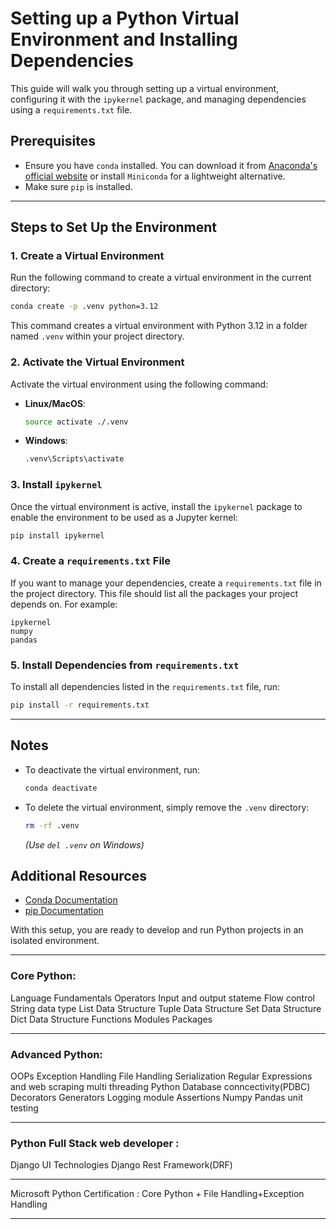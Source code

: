 <!-- @format -->

# Setting up a Python Virtual Environment and Installing Dependencies

This guide will walk you through setting up a virtual environment, configuring it with the `ipykernel` package, and managing dependencies using a `requirements.txt` file.

## Prerequisites

- Ensure you have `conda` installed. You can download it from [Anaconda's official website](https://www.anaconda.com/products/distribution) or install `Miniconda` for a lightweight alternative.
- Make sure `pip` is installed.

---

## Steps to Set Up the Environment

### 1. Create a Virtual Environment

Run the following command to create a virtual environment in the current directory:

```bash
conda create -p .venv python=3.12
```

This command creates a virtual environment with Python 3.12 in a folder named `.venv` within your project directory.

### 2. Activate the Virtual Environment

Activate the virtual environment using the following command:

- **Linux/MacOS**:
  ```bash
  source activate ./.venv
  ```
- **Windows**:
  ```bash
  .venv\Scripts\activate
  ```

### 3. Install `ipykernel`

Once the virtual environment is active, install the `ipykernel` package to enable the environment to be used as a Jupyter kernel:

```bash
pip install ipykernel
```

### 4. Create a `requirements.txt` File

If you want to manage your dependencies, create a `requirements.txt` file in the project directory. This file should list all the packages your project depends on. For example:

```
ipykernel
numpy
pandas
```

### 5. Install Dependencies from `requirements.txt`

To install all dependencies listed in the `requirements.txt` file, run:

```bash
pip install -r requirements.txt
```

---

## Notes

- To deactivate the virtual environment, run:
  ```bash
  conda deactivate
  ```
- To delete the virtual environment, simply remove the `.venv` directory:
  ```bash
  rm -rf .venv
  ```
  _(Use `del .venv` on Windows)_

## Additional Resources

- [Conda Documentation](https://docs.conda.io/en/latest/)
- [pip Documentation](https://pip.pypa.io/en/stable/)

With this setup, you are ready to develop and run Python projects in an isolated environment.

---

### Core Python:

Language Fundamentals
Operators
Input and output stateme
Flow control
String data type
List Data Structure
Tuple Data Structure
Set Data Structure
Dict Data Structure
Functions
Modules
Packages

---

### Advanced Python:

OOPs
Exception Handling
File Handling
Serialization
Regular Expressions and web scraping
multi threading
Python Database conncectivity(PDBC)
Decorators
Generators
Logging module
Assertions
Numpy
Pandas
unit testing

---

### Python Full Stack web developer :

Django
UI Technologies
Django Rest Framework(DRF)

---

Microsoft Python Certification :
Core Python + File Handling+Exception Handling

---
